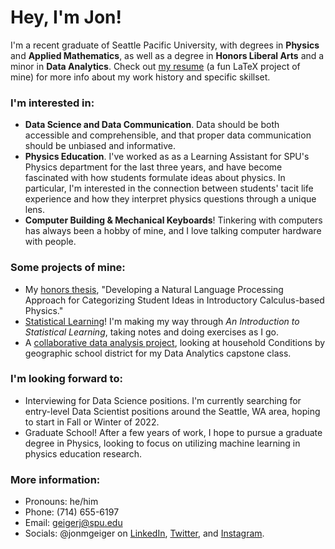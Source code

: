 # Hey, I'm Jon! 

I'm a recent graduate of Seattle Pacific University, with degrees in **Physics** and **Applied Mathematics**, as well as a degree in **Honors Liberal Arts** and a minor in **Data Analytics**. Check out [my resume](https://github.com/jonmgeiger/resume/blob/main/geiger_resume.pdf) (a fun LaTeX project of mine) for more info about my work history and specific skillset.

### I'm interested in: 
- **Data Science and Data Communication**. Data should be both accessible and comprehensible, and that proper data communication should be unbiased and informative. 
- **Physics Education**. I've worked as as a Learning Assistant for SPU's Physics department for the last three years, and have become fascinated with how students formulate ideas about physics. In particular, I'm interested in the connection between students' tacit life experience and how they interpret physics questions through a unique lens.
- **Computer Building & Mechanical Keyboards**! Tinkering with computers has always been a hobby of mine, and I love talking computer hardware with people.

### Some projects of mine: 
- My [honors thesis](https://github.com/jonmgeiger-honors-project), "Developing a Natural Language Processing Approach for Categorizing Student Ideas in Introductory Calculus-based Physics."
- [Statistical Learning](https://github.com/jonmgeiger/islr-notes)! I'm making my way through _An Introduction to Statistical Learning_, taking notes and doing exercises as I go. 
- A [collaborative data analysis project](https://github.com/jonmgeiger/household-conditions), looking at household Conditions by geographic school district for my Data Analytics capstone class. 

### I'm looking forward to: 
- Interviewing for Data Science positions. I'm currently searching for entry-level Data Scientist positions around the Seattle, WA area, hoping to start in Fall or Winter of 2022. 
- Graduate School! After a few years of work, I hope to pursue a graduate degree in Physics, looking to focus on utilizing machine learning in physics education research.

### More information: 
- Pronouns: he/him
- Phone: (714) 655-6197
- Email: [geigerj@spu.edu](mailto:geigerj@spu.edu)
- Socials: @jonmgeiger on [LinkedIn](https://www.linkedin.com/in/jonmgeiger), [Twitter](https://www.twitter.com/jonmgeiger), and [Instagram](https://www.instagram.com/jonmgeiger).
